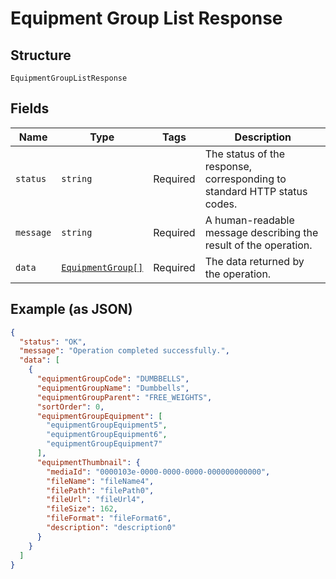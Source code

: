 
# Equipment Group List Response

## Structure

`EquipmentGroupListResponse`

## Fields

| Name | Type | Tags | Description |
|  --- | --- | --- | --- |
| `status` | `string` | Required | The status of the response, corresponding to standard HTTP status codes. |
| `message` | `string` | Required | A human-readable message describing the result of the operation. |
| `data` | [`EquipmentGroup[]`](../../doc/models/equipment-group.md) | Required | The data returned by the operation. |

## Example (as JSON)

```json
{
  "status": "OK",
  "message": "Operation completed successfully.",
  "data": [
    {
      "equipmentGroupCode": "DUMBBELLS",
      "equipmentGroupName": "Dumbbells",
      "equipmentGroupParent": "FREE_WEIGHTS",
      "sortOrder": 0,
      "equipmentGroupEquipment": [
        "equipmentGroupEquipment5",
        "equipmentGroupEquipment6",
        "equipmentGroupEquipment7"
      ],
      "equipmentThumbnail": {
        "mediaId": "0000103e-0000-0000-0000-000000000000",
        "fileName": "fileName4",
        "filePath": "filePath0",
        "fileUrl": "fileUrl4",
        "fileSize": 162,
        "fileFormat": "fileFormat6",
        "description": "description0"
      }
    }
  ]
}
```


